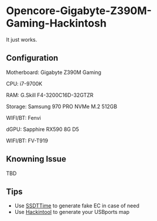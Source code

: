 # Opencore-Gigabyte-Z390M-Gaming-Hackintosh
It just works.

## Configuration
Motherboard: Gigabyte Z390M Gaming  

CPU: i7-9700K  

RAM: G.Skill F4-3200C16D-32GTZR  

Storage: Samsung 970 PRO NVMe M.2 512GB  

WIFI/BT: Fenvi  

dGPU: Sapphire RX590 8G D5  

WIFI/BT: FV-T919  

## Knowning Issue
TBD

## Tips
- Use [SSDTTime](https://github.com/corpnewt/SSDTTime) to generate fake EC in case of need
- Use [Hackintool](http://headsoft.com.au/download/mac/Hackintool.zip) to generate your USBports map

